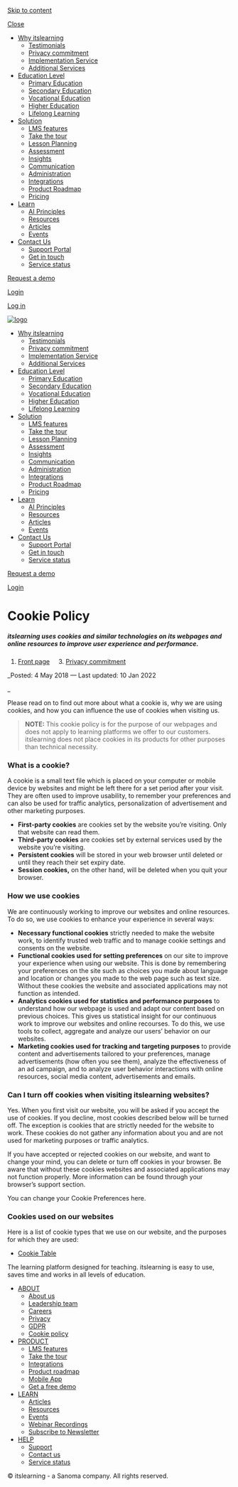 [Skip to content](#main-content)

[Close](#)

* [Why itslearning](javascript:;)
    * [Testimonials](https://itslearning.com/testimonials)
    * [Privacy commitment](https://itslearning.com/privacy-commitment)
    * [Implementation Service](https://itslearning.com/why-itslearning/implementation)
    * [Additional Services](https://itslearning.com/why-itslearning/additional-services)
* [Education Level](javascript:;)
    * [Primary Education](https://itslearning.com/education-level/primary)
    * [Secondary Education](https://itslearning.com/education-level/secondary)
    * [Vocational Education](https://itslearning.com/education-level/vocational)
    * [Higher Education](https://itslearning.com/education-level/higher)
    * [Lifelong Learning](https://itslearning.com/education-level/lifelong-learning)
* [Solution](javascript:;)
    * [LMS features](https://itslearning.com/solution)
    * [Take the tour](https://itslearning.com/solution/demo)
    * [Lesson Planning](https://itslearning.com/solution/lesson-planning)
    * [Assessment](https://itslearning.com/solution/assessment)
    * [Insights](https://itslearning.com/solution/insights)
    * [Communication](https://itslearning.com/solution/communication)
    * [Administration](https://itslearning.com/solution/administration)
    * [Integrations](https://itslearning.com/solution/integrations)
    * [Product Roadmap](https://itslearning.com/roadmap)
    * [Pricing](https://itslearning.com/solution/pricing)
* [Learn](javascript:;)
    * [AI Principles](https://itslearning.com/itslearning-ai-principles)
    * [Resources](https://itslearning.com/resources)
    * [Articles](https://itslearning.com/blog)
    * [Events](https://itslearning.com/learn/events)
* [Contact Us](javascript:;)
    * [Support Portal](https://support.itslearning.com/en/support/home)
    * [Get in touch](https://itslearning.com/support/contact-us)
    * [Service status](https://status.itslearning.com/)

[Request a demo](https://itslearning.com/request-a-demo)

[Login](https://eu1.itslearning.com/welcome.aspx)

[Log in](https://eu1.itslearning.com/welcome.aspx)

[![logo](https://itslearning.com/hubfs/itslearning-logo-nav-1.svg "logo")](https://itslearning.com/)[](https://itslearning.com/)

* [Why itslearning](javascript:;)
    * [Testimonials](https://itslearning.com/testimonials)
    * [Privacy commitment](https://itslearning.com/privacy-commitment)
    * [Implementation Service](https://itslearning.com/why-itslearning/implementation)
    * [Additional Services](https://itslearning.com/why-itslearning/additional-services)
* [Education Level](javascript:;)
    * [Primary Education](https://itslearning.com/education-level/primary)
    * [Secondary Education](https://itslearning.com/education-level/secondary)
    * [Vocational Education](https://itslearning.com/education-level/vocational)
    * [Higher Education](https://itslearning.com/education-level/higher)
    * [Lifelong Learning](https://itslearning.com/education-level/lifelong-learning)
* [Solution](javascript:;)
    * [LMS features](https://itslearning.com/solution)
    * [Take the tour](https://itslearning.com/solution/demo)
    * [Lesson Planning](https://itslearning.com/solution/lesson-planning)
    * [Assessment](https://itslearning.com/solution/assessment)
    * [Insights](https://itslearning.com/solution/insights)
    * [Communication](https://itslearning.com/solution/communication)
    * [Administration](https://itslearning.com/solution/administration)
    * [Integrations](https://itslearning.com/solution/integrations)
    * [Product Roadmap](https://itslearning.com/roadmap)
    * [Pricing](https://itslearning.com/solution/pricing)
* [Learn](javascript:;)
    * [AI Principles](https://itslearning.com/itslearning-ai-principles)
    * [Resources](https://itslearning.com/resources)
    * [Articles](https://itslearning.com/blog)
    * [Events](https://itslearning.com/learn/events)
* [Contact Us](javascript:;)
    * [Support Portal](https://support.itslearning.com/en/support/home)
    * [Get in touch](https://itslearning.com/support/contact-us)
    * [Service status](https://status.itslearning.com/)

[Request a demo](https://itslearning.com/request-a-demo)

[Login](https://eu1.itslearning.com/welcome.aspx)

[](#)

Cookie Policy
=============

##### itslearning uses cookies and similar technologies on its webpages and online resources to improve user experience and performance.

1. [Front page](https://itslearning.com/) 
    3. [Privacy commitment](https://itslearning.com/privacy-commitment/)
    

_Posted: 4 May 2018 — Last updated: 10 Jan 2022  
  
_

Please read on to find out more about what a cookie is, why we are using cookies, and how you can influence the use of cookies when visiting us.

> **NOTE:** This cookie policy is for the purpose of our webpages and does not apply to learning platforms we offer to our customers. itslearning does not place cookies in its products for other purposes than technical necessity.

### What is a cookie?

A cookie is a small text file which is placed on your computer or mobile device by websites and might be left there for a set period after your visit. They are often used to improve usability, to remember your preferences and can also be used for traffic analytics, personalization of advertisement and other marketing purposes.

* **First-party cookies** are cookies set by the website you’re visiting. Only that website can read them.
* **Third-party cookies** are cookies set by external services used by the website you’re visiting.
* **Persistent cookies** will be stored in your web browser until deleted or until they reach their set expiry date.
* **Session cookies,** on the other hand, will be deleted when you quit your browser.

### How we use cookies

We are continuously working to improve our websites and online resources. To do so, we use cookies to enhance your experience in several ways:

* **Necessary functional cookies** strictly needed to make the website work, to identify trusted web traffic and to manage cookie settings and consents on the website.
* **Functional cookies used for setting preferences** on our site to improve your experience when using our website. This is done by remembering your preferences on the site such as choices you made about language and location or changes you made to the web page such as text size. Without these cookies the website and associated applications may not function as intended.
* **Analytics cookies used for statistics and performance purposes** to understand how our webpage is used and adapt our content based on previous choices. This gives us statistical insight for our continuous work to improve our websites and online recourses. To do this, we use tools to collect, aggregate and analyze our users’ behavior on our websites.
* **Marketing cookies used for tracking and targeting purposes** to provide content and advertisements tailored to your preferences, manage advertisements (how often you see them), analyze the effectiveness of an ad campaign, and to analyze user behavior interactions with online resources, social media content, advertisements and emails.

### Can I turn off cookies when visiting itslearning websites?

Yes. When you first visit our website, you will be asked if you accept the use of cookies. If you decline, most cookies described below will be turned off. The exception is cookies that are strictly needed for the website to work. These cookies do not gather any information about you and are not used for marketing purposes or traffic analytics.

If you have accepted or rejected cookies on our website, and want to change your mind, you can delete or turn off cookies in your browser. Be aware that without these cookies websites and associated applications may not function properly. More information can be found through your browser’s support section.

You can change your Cookie Preferences here.

### Cookies used on our websites

Here is a list of cookie types that we use on our website, and the purposes for which they are used:

* [Cookie Table](https://8421876.fs1.hubspotusercontent-eu1.net/hubfs/8421876/Legal%20files/cookie-list-2022.pdf)

[](https://itslearning.com/)

The learning platform designed for teaching. itslearning is easy to use, saves time and works in all levels of education.

[](https://twitter.com/itslearning)[](https://www.facebook.com/itslearning/)[](http://www.youtube.com/user/itslearning)[](https://www.linkedin.com/company/itslearning-as)

* [ABOUT](javascript:;)
    * [About us](https://itslearning.com/about-us)
    * [Leadership team](https://itslearning.com/about-us/leadership)
    * [Careers](https://itslearning.com/about-us/careers)
    * [Privacy](https://itslearning.com/privacy-commitment)
    * [GDPR](https://itslearning.com/privacy-commitment/gdpr)
    * [Cookie policy](https://itslearning.com/privacy-commitment/cookie-policy)
* [PRODUCT](javascript:;)
    * [LMS features](https://itslearning.com/solution)
    * [Take the tour](https://itslearning.com/solution/demo)
    * [Integrations](https://itslearning.com/solution/integrations)
    * [Product roadmap](https://itslearning.com/roadmap)
    * [Mobile App](https://itslearning.com/solution/mobile-app)
    * [Get a free demo](https://itslearning.com/request-a-demo)
* [LEARN](javascript:;)
    * [Articles](https://itslearning.com/blog)
    * [Resources](https://itslearning.com/resources)
    * [Events](https://itslearning.com/learn/events)
    * [Webinar Recordings](https://itslearning.com/resources/tag/webinar)
    * [Subscribe to Newsletter](https://itslearning.com/learn/subscribe)
* [HELP](javascript:;)
    * [Support](https://itslearning.com/support)
    * [Contact us](https://itslearning.com/support/contact-us)
    * [Service status](https://status.itslearning.com/)

© itslearning - a Sanoma company. All rights reserved.

[](#)